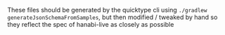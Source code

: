 These files should be generated by the quicktype cli
using `./gradlew generateJsonSchemaFromSamples`, but then 
modified / tweaked by hand so they reflect the spec of hanabi-live
as closely as possible